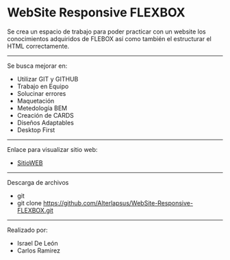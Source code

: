 # WebSite Responsive FLEXBOX
Se crea un espacio de trabajo para poder practicar con un website los conocimientos adquiridos de FLEBOX así como también el estructurar el HTML correctamente.

---

Se busca mejorar en:

- Utilizar GIT y GITHUB
- Trabajo en Equipo
- Solucinar errores
- Maquetación 
- Metedología BEM
- Creación de CARDS 
- Diseños Adaptables 
- Desktop First 

---

Enlace para visualizar sitio web: 

- <a href="https://developeralter.netlify.app/"  target="_blank">SitioWEB</a>

---

Descarga de archivos 

- git 
- git clone https://github.com/Alterlapsus/WebSite-Responsive-FLEXBOX.git

---
Realizado por: 

- Israel De León 
- Carlos Ramirez
